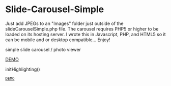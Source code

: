 Slide-Carousel-Simple
=====================

Just add JPEGs to an "Images" folder just outside of the slideCarouselSimple.php file. The carousel requires PHP5 or higher to be loaded on its hosting server. I wrote this in Javascript, PHP, and HTML5 so it can be mobile and or desktop compatible... Enjoy!

simple slide carousel / photo viewer

<a href="http://www.totallytotallyamazing.com/?doaction=code1" target="_blank">DEMO</a>

<link rel="stylesheet" href="http://yandex.st/highlightjs/8.0/styles/default.min.css">
<script src="http://yandex.st/highlightjs/8.0/highlight.min.js"></script>

initHighlighting()

<pre><code><a href="http://www.totallytotallyamazing.com/?doaction=code1" target="_blank">DEMO</a></code></pre>
